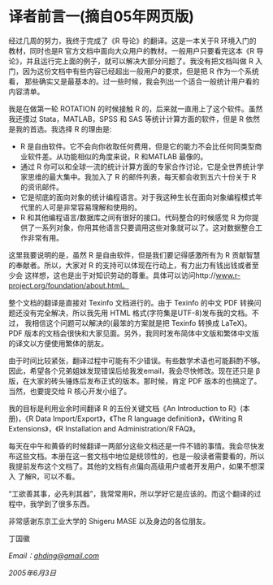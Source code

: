 # 译者前言一(摘自05年网页版)

经过几周的努力，我终于完成了《R 导论》的翻译。这是一本关于R 环境入门的 教材，同时也是R 官方文档中面向大众用户的教材。一般用户只要看完这本《R 导论》，并且运行完上面的例子，就可以解决大部分问题了。我没有把文档叫做 R 入门，因为这份文档中有些内容已经超出一般用户的要求，但是把 R 作为一个系统看， 那些确实又是最基本的。过一些时候，我会列出一个适合一般统计用户看的内容清单。

我是在做第一轮 ROTATION 的时候接触 R 的，后来就一直用上了这个软件。虽然我还摸过 Stata，MATLAB，SPSS 和 SAS 等统计计算方面的软件，但是 R 依然是我的首选。我选择 R 的理由是:

- R 是自由软件。它不会向你收取任何费用，但是它的能力不会比任何同类型商业软件差。从功能相似的角度来说，R 和MATLAB 最像的。
- 通过 R 你可以和全球一流的统计计算方面的专家合作讨论，它是全世界统计学家思维的最大集中。我加入了 R 的邮件列表，每天都会收到五六十份关于 R 的资讯邮件。
- 它是彻底的面向对象的统计编程语言。对于我这种生长在面向对象编程模式年代里的人可是非常容易理解和使用的。
- R 和其他编程语言/数据库之间有很好的接口。代码整合的时候感觉 R 为你提供了一系列对象，你用其他语言只要调用这些对象就可以了。这对数据整合工作非常有用。

这里我要说明的是，虽然 R 是自由软件，但是我们要记得感激所有为 R 贡献智慧的奉献者。所以，大家对 R 的支持可以体现在行动上，有力出力有钱出钱或者至少会 这样想，这也是出于对知识劳动的尊重。具体可以访问http://www.r-project.org/foundation/about.html。

整个文档的翻译是直接对 Texinfo 文档进行的。由于 Texinfo 的中文 PDF 转换问题还没有完全解决，所以我先用 HTML 格式(字符集是UTF-8)发布我的文档。不过， 我相信这个问题可以解决的(最笨的方案就是把 Texinfo 转换成 LaTeX)。PDF 版本的文档会很快和大家见面。另外，我同时发布简体中文版和繁体中文版的译文以方便使用繁体的朋友。

由于时间比较紧张，翻译过程中可能有不少错误。有些数学术语也可能斟酌不够。因此，希望各个兄弟姐妹发现错误后给我发email，我会尽快修改。现在还只是 β 版，在大家的砖头锤炼后发布正式的版本。那时候，肯定 PDF 版本的也搞定了。当然，也要提交给 R 核心开发小组了。

我的目标是利用业余时间翻译 R 的五份关键文档《An Introduction to R》(本册)，《R Data Import/Export》，《The R language definition》，《Writing R Extensions》，《R Installation and Administration/R FAQ》。

每天在中午和黄昏的时候翻译一两部分这些文档还是一件不错的事情。我会尽快发布这些文档。本册在这一套文档中地位是统领性的，也是一般读者需要看的，所以我提前发布这个文档了。其他的文档有点偏向高级用户或者开发用户，如果不想深入 了解R，可以不看。

“工欲善其事，必先利其器”，我常常用R，所以学好它是应该的。而这个翻译的过程中，我学到了很多东西。

非常感谢东京工业大学的 Shigeru MASE 以及身边的各位朋友。 

丁国徽

*Email：ghding@gmail.com*

*2005年6月3日*